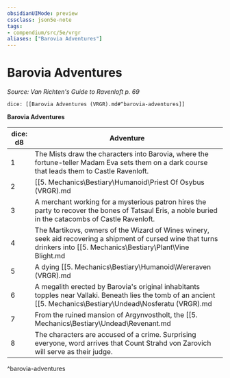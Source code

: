 ```yaml
---
obsidianUIMode: preview
cssclass: json5e-note
tags:
- compendium/src/5e/vrgr
aliases: ["Barovia Adventures"]
---
```

# Barovia Adventures
*Source: Van Richten's Guide to Ravenloft p. 69* 

`dice: [[Barovia Adventures (VRGR).md#^barovia-adventures]]`

**Barovia Adventures**

| dice: d8 | Adventure |
|----------|-----------|
| 1 | The Mists draw the characters into Barovia, where the fortune-teller Madam Eva sets them on a dark course that leads them to Castle Ravenloft. |
| 2 | [[5. Mechanics\Bestiary\Humanoid\Priest Of Osybus (VRGR).md|Priests of Osybus]] (see "chapter 5") have gained a following in Vallaki. They consider Strahd a demigod of their faith and drain the blood of nonbelievers in his name. |
| 3 | A merchant working for a mysterious patron hires the party to recover the bones of Tatsaul Eris, a noble buried in the catacombs of Castle Ravenloft. |
| 4 | The Martikovs, owners of the Wizard of Wines winery, seek aid recovering a shipment of cursed wine that turns drinkers into [[5. Mechanics\Bestiary\Plant\Vine Blight.md|vine blights]]. |
| 5 | A dying [[5. Mechanics\Bestiary\Humanoid\Wereraven (VRGR).md|wereraven]] (see "chapter 5") gives the characters a scroll and an amulet bearing the Mark of the Raven. It begs the characters to deliver the message to the Keepers of the Feather. |
| 6 | A megalith erected by Barovia's original inhabitants topples near Vallaki. Beneath lies the tomb of an ancient [[5. Mechanics\Bestiary\Undead\Nosferatu (VRGR).md|nosferatu]] (see "chapter 5") who calls himself Duke Gundar; he immediately takes a disliking to Count Strahd von Zarovich. |
| 7 | From the ruined mansion of Argynvostholt, the [[5. Mechanics\Bestiary\Undead\Revenant.md|revenant]] knight Vladimir Horngaard dragoons innocents into the Order of the Silver Dragon and pits them against Strahd's servants. |
| 8 | The characters are accused of a crime. Surprising everyone, word arrives that Count Strahd von Zarovich will serve as their judge. |
^barovia-adventures